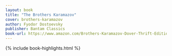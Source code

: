```yaml
---
layout: book
title: "The Brothers Karamazov"
cover: brothers-karamazov
author: Fyodor Dostoevsky
publisher: Bantam Classics
book-url: https://www.amazon.com/Brothers-Karamazov-Dover-Thrift-Editions-ebook/dp/B00A735SZM/
---
```


{% include book-highlights.html %}

